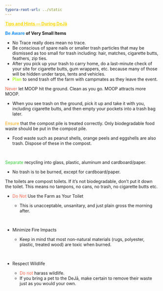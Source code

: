 ```yaml
---
typora-root-url: ../static
---
```


**<span class="center" style="color:gold;"><u>Tips and Hints  — During DeJā</u></span>**

**<span style="color:dodgerblue;">Be Aware </span>of Very Small Items**

- No Trace really does mean no trace.
- Be conscious of spare nails or smaller trash particles that may be dismissed as too small for trash including: hair, matches, cigarette butts, feathers, zip ties. 
- After you pick up your trash to carry home, do a last-minute check of your site for cigarette butts, gum wrappers, etc. because many of those will be hidden under tarps, tents and vehicles.
- <span style="color:greenyellow;">**Plan**</span> to send trash off the farm with campmates as they leave the event. 

<span style="color:tomato;">Never</span> let MOOP hit the ground. Clean as you go. MOOP attracts more MOOP. 

- When you see trash on the ground, pick it up and take it with you, including cigarette butts, and then empty your pockets into a trash bag later. 

<span style="color:orange;">Ensure</span>  that the compost pile is treated correctly. Only biodegradable food waste should be put in the compost pile.

- Food waste such as peanut shells, orange peels and eggshells are also trash. Dispose of these in the compost.

  ​

<span style="color:limegreen;">Separate</span>  recycling into glass, plastic, aluminum and cardboard/paper. 

- No trash is to be burned, except for cardboard/paper.




The toilets are compost toilets. If it’s not biodegradable, don’t put it down the toilet. This means no tampons, no cans, no trash, no cigarette butts etc.

- <span style="color:tomato;">Do Not</span> Use the Farm as Your Toilet

  - This is unacceptable, unsanitary, and just plain gross the morning after.

    ​

- Minimize Fire Impacts

  - Keep in mind that most non-natural materials (rugs, polyester, plastic, treated wood) are toxic when burned.

    ​

- Respect Wildlife

  - <span style="color:tomato;">Do not </span> harass wildlife. 
  - If you bring a pet to the DeJā, make certain to remove their waste just as you would your own.




